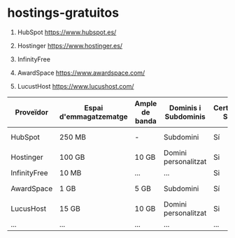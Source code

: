 # hostings-gratuitos

1. HubSpot https://www.hubspot.es/

2. Hostinger https://www.hostinger.es/

3. InfinityFree

4. AwardSpace https://www.awardspace.com/

5. LucustHost https://www.lucushost.com/

| Proveïdor      | Espai d'emmagatzematge | Ample de banda | Dominis i Subdominis  | Certificat SSL | Publicitat | Altres Característiques        |
|----------------|------------------------|----------------|-----------------------|----------------|------------|--------------------------------|
|   HubSpot      | 250 MB                 |    -           | Subdomini             | Sí             | Sí         | Suport per a WordPress         |
|   Hostinger    | 100 GB                 | 10 GB          | Domini personalitzat  | Si             | No         | Base de dades MySQL            |
|   InfinityFree | 10 MB                  | ...            | ...                   | Si             | ...        | ...                            |
|   AwardSpace   | 1 GB                   | 5 GB           | Subdomini             | Sí             | Sí         | Suport per a WordPress         |
|   LucusHost    | 15 GB                  | 10 GB          | Domini personalitzat  | Si             | No         | Base de dades MySQL            |
| ...            | ...                    | ...            | ...                   | ...            | ...        | ...                            |
